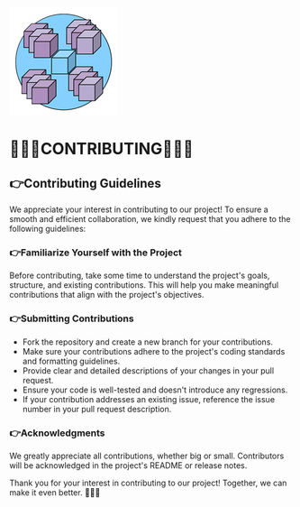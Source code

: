 ![logo](/Images/icon-192x192.png)
# 🤍🩵💜CONTRIBUTING💜🩵🤍

## 👉Contributing Guidelines

We appreciate your interest in contributing to our project! To ensure a smooth and efficient collaboration, we kindly request that you adhere to the following guidelines:

### 👉Familiarize Yourself with the Project

Before contributing, take some time to understand the project's goals, structure, and existing contributions. This will help you make meaningful contributions that align with the project's objectives.

### 👉Submitting Contributions

- Fork the repository and create a new branch for your contributions.
- Make sure your contributions adhere to the project's coding standards and formatting guidelines.
- Provide clear and detailed descriptions of your changes in your pull request.
- Ensure your code is well-tested and doesn't introduce any regressions.
- If your contribution addresses an existing issue, reference the issue number in your pull request description.

### 👉Acknowledgments

We greatly appreciate all contributions, whether big or small. Contributors will be acknowledged in the project's README or release notes.

Thank you for your interest in contributing to our project! Together, we can make it even better. 🤍🩶🩵